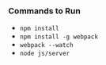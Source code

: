### Commands to Run
- `npm install`
- `npm install -g webpack`
- `webpack --watch`
- `node js/server`

